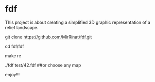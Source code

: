 # fdf
This project is about creating a simplified 3D graphic representation of a relief landscape.

git clone https://github.com/MirRinat/fdf.git

cd fdf/fdf

make re

./fdf test/42.fdf ##or choose any map

enjoy!!!
